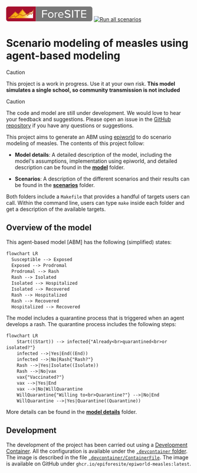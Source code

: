 [![ForeSITE Group](https://raw.githubusercontent.com/EpiForeSITE/software/e82ed88f75e0fe5c0a1a3b38c2b94509f122019c/docs/assets/foresite-software-badge.svg)](https://github.com/EpiForeSITE) [![Run all scenarios](https://github.com/EpiForeSITE/epiworld-measles/actions/workflows/run_all.yaml/badge.svg)](https://github.com/EpiForeSITE/epiworld-measles/actions/workflows/run_all.yaml)

# Scenario modeling of measles using agent-based modeling

> [!CAUTION]
> This project is a work in progress. Use it at your own risk. **This model simulates a single school, so community transmission is not included**

> [!CAUTION]
> The code and model are still under development. We would love to hear your feedback and suggestions. Please open an issue in the [GitHub repository](https://github.com/EpiForeSITE/epiworld-measles) if you have any questions or suggestions.

This project aims to generate an ABM using [epiworld](https://github.com/UofUEpiBio/epiworld) to do scenario modeling of measles. The contents of this project follow:

- **Model details**: A detailed description of the model, including the model's assumptions, implementation using epiworld, and detailed description can be found in the [**model**](./model/README.md) folder.

- **Scenarios**: A description of the different scenarios and their results can be found in the [**scenarios**](./scenarios/README.md) folder.

Both folders include a `Makefile` that provides a handful of targets users can call. Within the command line, users can type `make` inside each folder and get a description of the available targets.


## Overview of the model

This agent-based model [ABM] has the following (simplified) states:

``` mermaid
flowchart LR
  Susceptible --> Exposed
  Exposed --> Prodromal
  Prodromal --> Rash
  Rash --> Isolated
  Isolated --> Hospitalized
  Isolated --> Recovered
  Rash --> Hospitalized
  Rash --> Recovered
  Hospitalized --> Recovered
```

The model includes a quarantine process that is triggered when an agent develops a rash. The quarantine process includes the following steps:

```mermaid
flowchart LR
    Start((Start)) --> infected{"Already<br>quarantined<br>or isolated?"}
    infected -->|Yes|End((End))
    infected -->|No|Rash{"Rash?"}
    Rash -->|Yes|Isolate((Isolate))
    Rash -->|No|vax
    vax{"Vaccinated?"}
    vax -->|Yes|End
    vax -->|No|WillQuarantine
    WillQuarantine{"Willing to<br>Quarantine?"} -->|No|End
    WillQuarantine -->|Yes|Quarantine((Quarantine))
```

More details can be found in the [**model details**](./model/README.md) folder.


## Development

The development of the project has been carried out using a [Development Container](https://containers.dev). All the configuration is available under the [`.devcontainer` folder](./.devcontainer). The image is described in the file [`.devcontainer/ContainerFile`](./.devcontainer/ContainerFile). The image is available on GitHub under `ghcr.io/epiforesite/epiworld-measles:latest`.




